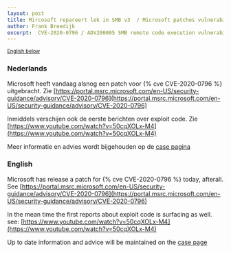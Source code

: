```yaml
---
layout: post
title: Mircosoft repareert lek in SMB v3  / Microsoft patches vulnerability in SMB v3
author: Frank Breedijk
excerpt:  CVE-2020-0796 / ADV200005 SMB remote code execution vulnerability patched
---
```

<p>
	<small><a href='{{ page.url }}#english'>English below</a></small>
</p>

### Nederlands

Microsoft heeft vandaag alsnog een patch voor {% cve CVE-2020-0796 %} uitgebracht. Zie [https://portal.msrc.microsoft.com/en-US/security-guidance/advisory/CVE-2020-0796](https://portal.msrc.microsoft.com/en-US/security-guidance/advisory/CVE-2020-0796)

Inmiddels verschijen ook de eerste berichten over exploit code. Zie [https://www.youtube.com/watch?v=50cqXOLx-M4](https://www.youtube.com/watch?v=50cqXOLx-M4)

Meer informatie en advies wordt bijgehouden op de [case pagina](/DIVD-2020-00006/)

### English

Microsoft has release a patch for {% cve CVE-2020-0796 %} today, afterall. See [https://portal.msrc.microsoft.com/en-US/security-guidance/advisory/CVE-2020-0796](https://portal.msrc.microsoft.com/en-US/security-guidance/advisory/CVE-2020-0796)

In the mean time the first reports about exploit code is surfacing as well. see: [https://www.youtube.com/watch?v=50cqXOLx-M4](https://www.youtube.com/watch?v=50cqXOLx-M4)

Up to date information and advice will be maintained on the [case page](/DIVD-2020-00006/)
